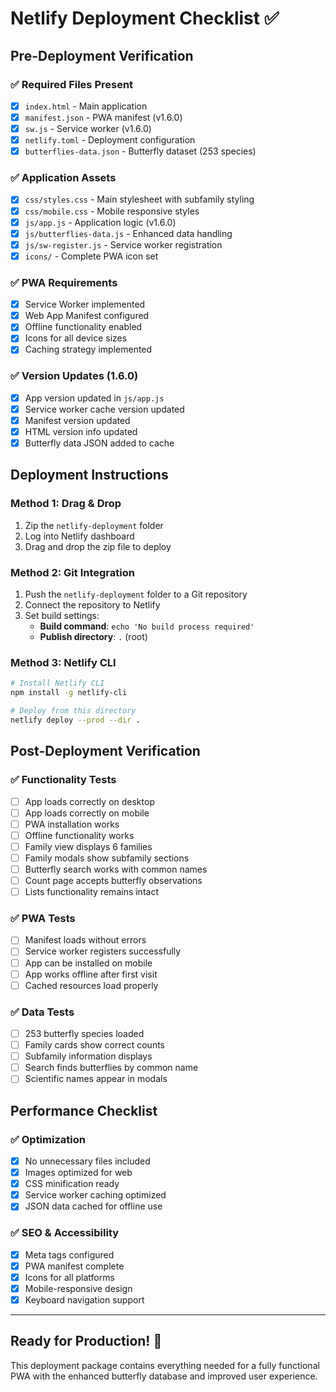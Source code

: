 # Netlify Deployment Checklist ✅

## Pre-Deployment Verification

### ✅ Required Files Present
- [x] `index.html` - Main application
- [x] `manifest.json` - PWA manifest (v1.6.0)
- [x] `sw.js` - Service worker (v1.6.0)
- [x] `netlify.toml` - Deployment configuration
- [x] `butterflies-data.json` - Butterfly dataset (253 species)

### ✅ Application Assets
- [x] `css/styles.css` - Main stylesheet with subfamily styling
- [x] `css/mobile.css` - Mobile responsive styles
- [x] `js/app.js` - Application logic (v1.6.0)
- [x] `js/butterflies-data.js` - Enhanced data handling
- [x] `js/sw-register.js` - Service worker registration
- [x] `icons/` - Complete PWA icon set

### ✅ PWA Requirements
- [x] Service Worker implemented
- [x] Web App Manifest configured
- [x] Offline functionality enabled
- [x] Icons for all device sizes
- [x] Caching strategy implemented

### ✅ Version Updates (1.6.0)
- [x] App version updated in `js/app.js`
- [x] Service worker cache version updated
- [x] Manifest version updated
- [x] HTML version info updated
- [x] Butterfly data JSON added to cache

## Deployment Instructions

### Method 1: Drag & Drop
1. Zip the `netlify-deployment` folder
2. Log into Netlify dashboard
3. Drag and drop the zip file to deploy

### Method 2: Git Integration
1. Push the `netlify-deployment` folder to a Git repository
2. Connect the repository to Netlify
3. Set build settings:
   - **Build command**: `echo 'No build process required'`
   - **Publish directory**: `.` (root)

### Method 3: Netlify CLI
```bash
# Install Netlify CLI
npm install -g netlify-cli

# Deploy from this directory
netlify deploy --prod --dir .
```

## Post-Deployment Verification

### ✅ Functionality Tests
- [ ] App loads correctly on desktop
- [ ] App loads correctly on mobile
- [ ] PWA installation works
- [ ] Offline functionality works
- [ ] Family view displays 6 families
- [ ] Family modals show subfamily sections
- [ ] Butterfly search works with common names
- [ ] Count page accepts butterfly observations
- [ ] Lists functionality remains intact

### ✅ PWA Tests
- [ ] Manifest loads without errors
- [ ] Service worker registers successfully
- [ ] App can be installed on mobile
- [ ] App works offline after first visit
- [ ] Cached resources load properly

### ✅ Data Tests
- [ ] 253 butterfly species loaded
- [ ] Family cards show correct counts
- [ ] Subfamily information displays
- [ ] Search finds butterflies by common name
- [ ] Scientific names appear in modals

## Performance Checklist

### ✅ Optimization
- [x] No unnecessary files included
- [x] Images optimized for web
- [x] CSS minification ready
- [x] Service worker caching optimized
- [x] JSON data cached for offline use

### ✅ SEO & Accessibility
- [x] Meta tags configured
- [x] PWA manifest complete
- [x] Icons for all platforms
- [x] Mobile-responsive design
- [x] Keyboard navigation support

---

## Ready for Production! 🚀

This deployment package contains everything needed for a fully functional PWA with the enhanced butterfly database and improved user experience.
